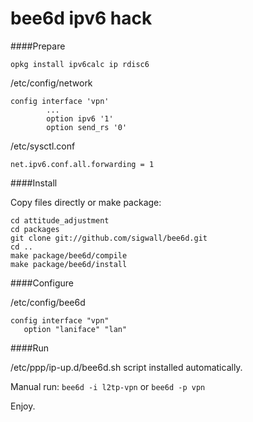 bee6d ipv6 hack
=====

####Prepare

    opkg install ipv6calc ip rdisc6

/etc/config/network

    config interface 'vpn'
            ...
            option ipv6 '1'
            option send_rs '0'

/etc/sysctl.conf

    net.ipv6.conf.all.forwarding = 1

####Install

Copy files directly or make package:

    cd attitude_adjustment
    cd packages
    git clone git://github.com/sigwall/bee6d.git
    cd ..
    make package/bee6d/compile
    make package/bee6d/install

####Configure

/etc/config/bee6d

    config interface "vpn"
       option "laniface" "lan"

####Run

/etc/ppp/ip-up.d/bee6d.sh script installed automatically.

Manual run: `bee6d -i l2tp-vpn` or `bee6d -p vpn`

Enjoy.
